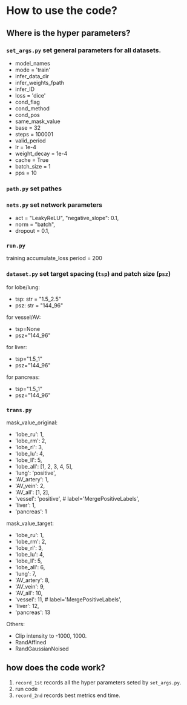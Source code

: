 # How to use the code?

## Where is the hyper parameters?
### `set_args.py` set general parameters for all datasets.
- model_names
- mode              = 'train'
- infer_data_dir
- infer_weights_fpath
- infer_ID  
- loss = 'dice'
- cond_flag
- cond_method
- cond_pos
- same_mask_value
- base              = 32
- steps             = 100001
- valid_period
- lr                = 1e-4
- weight_decay      = 1e-4
- cache             = True
- batch_size        = 1
- pps               = 10

### `path.py` set pathes

### `nets.py` set network parameters
- act = "LeakyReLU", "negative_slope": 0.1,
- norm = "batch",
- dropout = 0.1,

### `run.py` 
training accumulate_loss period = 200

### `dataset.py` set target spacing (`tsp`) and patch size (`psz`)
for lobe/lung:
- tsp: str = "1.5_2.5"
- psz: str = "144_96"

for vessel/AV:
- tsp=None
- psz="144_96"

for liver:
- tsp="1.5_1"
- psz="144_96"
                 
for pancreas:
- tsp="1.5_1"
- psz="144_96"


### `trans.py` 
mask_value_original:
- 'lobe_ru': 1,
- 'lobe_rm': 2,
- 'lobe_rl': 3,
- 'lobe_lu': 4,
- 'lobe_ll': 5,
- 'lobe_all': [1, 2, 3, 4, 5],
- 'lung': 'positive',
- 'AV_artery': 1,
- 'AV_vein': 2,
- 'AV_all': [1, 2],
- 'vessel': 'positive',  # label='MergePositiveLabels',
- 'liver': 1,
- 'pancreas': 1

mask_value_target:
- 'lobe_ru': 1,
- 'lobe_rm': 2,
- 'lobe_rl': 3,
- 'lobe_lu': 4,
- 'lobe_ll': 5,
- 'lobe_all': 6,
- 'lung': 7,
- 'AV_artery': 8,
- 'AV_vein': 9,
- 'AV_all': 10,
- 'vessel': 11,  # label='MergePositiveLabels',
- 'liver': 12,
- 'pancreas': 13

Others:
- Clip intensity to -1000, 1000.
- RandAffined
- RandGaussianNoised

## how does the code work?
1. `record_1st` records all the hyper parameters seted by `set_args.py`.
2. run code
3. `record_2nd` records best metrics end time.


